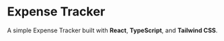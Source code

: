 # Expense Tracker

A simple Expense Tracker built with **React**, **TypeScript**, and **Tailwind CSS**.
